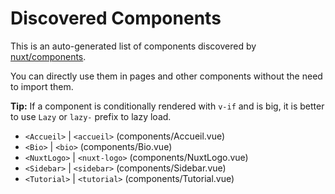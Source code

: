 # Discovered Components

This is an auto-generated list of components discovered by [nuxt/components](https://github.com/nuxt/components).

You can directly use them in pages and other components without the need to import them.

**Tip:** If a component is conditionally rendered with `v-if` and is big, it is better to use `Lazy` or `lazy-` prefix to lazy load.

- `<Accueil>` | `<accueil>` (components/Accueil.vue)
- `<Bio>` | `<bio>` (components/Bio.vue)
- `<NuxtLogo>` | `<nuxt-logo>` (components/NuxtLogo.vue)
- `<Sidebar>` | `<sidebar>` (components/Sidebar.vue)
- `<Tutorial>` | `<tutorial>` (components/Tutorial.vue)
